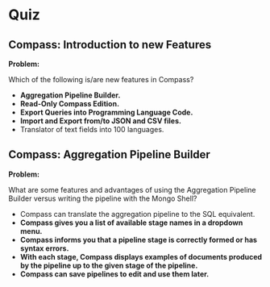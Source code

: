 # Quiz

## Compass: Introduction to new Features

**Problem:**

Which of the following is/are new features in Compass?

- **Aggregation Pipeline Builder.**
- **Read-Only Compass Edition.**
- **Export Queries into Programming Language Code.**
- **Import and Export from/to JSON and CSV files.**
- Translator of text fields into 100 languages.

## Compass: Aggregation Pipeline Builder

**Problem:**

What are some features and advantages of using the Aggregation Pipeline Builder versus writing the pipeline with the Mongo Shell?

- Compass can translate the aggregation pipeline to the SQL equivalent.
- **Compass gives you a list of available stage names in a dropdown menu.**
- **Compass informs you that a pipeline stage is correctly formed or has syntax errors.**
- **With each stage, Compass displays examples of documents produced by the pipeline up to the given stage of the pipeline.**
- **Compass can save pipelines to edit and use them later.**